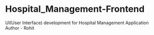 # Hospital_Management-Frontend
UI(User Interface) development for Hospital Management Application
Author - Rohit 
